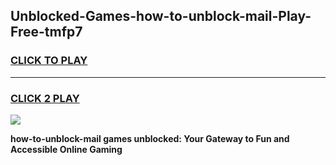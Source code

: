 
## Unblocked-Games-how-to-unblock-mail-Play-Free-tmfp7
<h3>
<a href="https://premium76.site?title=how-to-unblock-mail&ref=20M">CLICK TO PLAY</a></h3>
<hr>

<h3>
<a href="https://premium76.site?title=how-to-unblock-mail&ref=20M">CLICK 2 PLAY</a>
  
</h3>

<a href="https://premium76.site?title=how-to-unblock-mail&ref=19M"><img src="https://clearcache.store/games.png"></a>


**how-to-unblock-mail games unblocked: Your Gateway to Fun and Accessible Online Gaming**
